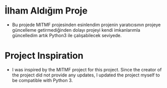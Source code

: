
# İlham Aldığım Proje
- Bu projede MITMF projesinden esinlendim projenin yaratıcısının projeye güncelleme getirmediğinden dolayı projeyi kendi imkanlarımla güncelledim artık Python3 ile çalışabilecek seviyede.

# Project Inspiration

- I was inspired by the MITMF project for this project. Since the creator of the project did not provide any updates, I updated the project myself to be compatible with Python 3.